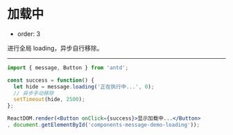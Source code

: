 # 加载中

- order: 3

进行全局 loading，异步自行移除。

---

````jsx
import { message, Button } from 'antd';

const success = function() {
  let hide = message.loading('正在执行中...', 0);
  // 异步手动移除
  setTimeout(hide, 2500);
};

ReactDOM.render(<Button onClick={success}>显示加载中...</Button>
, document.getElementById('components-message-demo-loading'));
````
